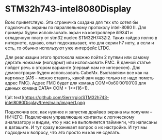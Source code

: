# STM32h743-intel8080Display

Всех приветствую. Эта страничка создана для тех кто хотел бы подключить экраны по параллельному протоколу intel-8080 II. Для примера будем использовать экран на контроллере ili9341 и отладочную плату от stm32 nucleo STM32H743ZI2. Таких гайдов полно в интернете, однако,  опыт подсказывает, что для серии h7 нету, а если и есть, то обычно используют уже интерфейс LTDC. 

Для реализации этого протокола можно пойти 2 путями или самому дергать ножками (ногодрыг) или использовать FMC. В данной статье пойдет речь о втором варианте (первый нам не интересен). Для демонстрации будем использовать CubeMx. 
Выставляем все как на картинке (A16 – можно ставить, какой вам надо только не надо пометь адрес FMC). Адрес FMC будет для команд COM=0x60’00’00’00 для данных команд DATA= COM + 1<<(16+1). 

![alt text](https://github.com/Serrrrgio/STM32h743-intel8080Display/tree/main/image/1.png

 Подключив все, как нужное и запустив драйвер экрана мы получим – НИЧЕГО. Подключаем управляющие контакты к логическому анализатору и видим, что у нас не выполняется тайминги, что написаны в даташите. И тут сразу возникает вопрос о их настройке. И тут мы подходим к вопросу, что это просто ни как не сделать. 